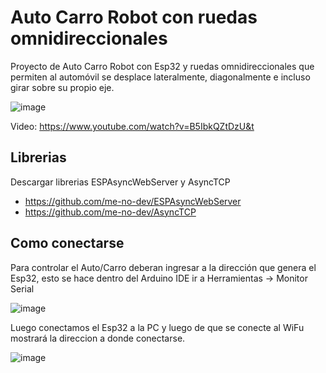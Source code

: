 # Auto Carro Robot con ruedas omnidireccionales

Proyecto de Auto Carro Robot con Esp32 y ruedas omnidireccionales que permiten al automóvil se desplace lateralmente, diagonalmente e incluso girar sobre su propio eje. 

![image](https://github.com/electrodeuna/car-omni-wheel/assets/85527788/f4501d82-7abd-4019-b209-fdc6ecfe8533)

Video: https://www.youtube.com/watch?v=B5IbkQZtDzU&t

## Librerias

Descargar librerias ESPAsyncWebServer y AsyncTCP

- https://github.com/me-no-dev/ESPAsyncWebServer
- https://github.com/me-no-dev/AsyncTCP

## Como conectarse

Para controlar el Auto/Carro deberan ingresar a la dirección que genera el Esp32, esto se hace dentro del Arduino IDE ir a Herramientas -> Monitor Serial

![image](https://github.com/electrodeuna/car-omni-wheel/assets/85527788/f3d31b53-42cf-422a-8d8a-b44bae710899)

Luego conectamos el Esp32 a la PC y luego de que se conecte al WiFu mostrará la direccion a donde conectarse.

![image](https://github.com/electrodeuna/car-omni-wheel/assets/85527788/a9e91608-ef19-4a4f-9977-a9b47d7e48e7)
